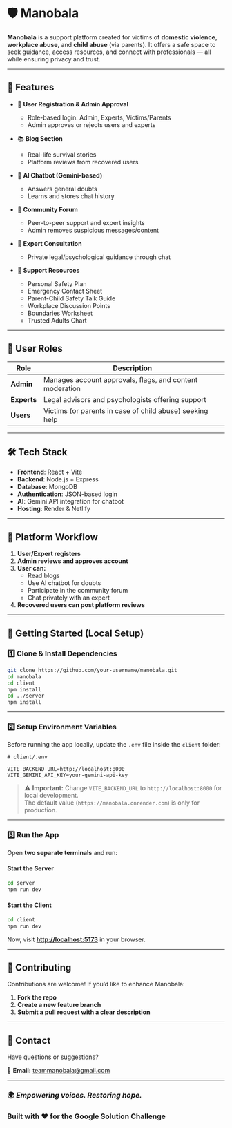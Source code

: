 # 🛡️ Manobala

**Manobala** is a support platform created for victims of **domestic violence**, **workplace abuse**, and **child abuse** (via parents). It offers a safe space to seek guidance, access resources, and connect with professionals — all while ensuring privacy and trust.

---

## 📌 Features

- 🔐 **User Registration & Admin Approval**
  - Role-based login: Admin, Experts, Victims/Parents
  - Admin approves or rejects users and experts

- 📚 **Blog Section**
  - Real-life survival stories
  - Platform reviews from recovered users

- 🤖 **AI Chatbot (Gemini-based)**
  - Answers general doubts
  - Learns and stores chat history

- 💬 **Community Forum**
  - Peer-to-peer support and expert insights
  - Admin removes suspicious messages/content

- 🧠 **Expert Consultation**
  - Private legal/psychological guidance through chat

- 🫠 **Support Resources**
  - Personal Safety Plan  
  - Emergency Contact Sheet  
  - Parent-Child Safety Talk Guide  
  - Workplace Discussion Points  
  - Boundaries Worksheet  
  - Trusted Adults Chart  

---

## 👥 User Roles

| Role        | Description |
|-------------|-------------|
| **Admin**   | Manages account approvals, flags, and content moderation |
| **Experts** | Legal advisors and psychologists offering support |
| **Users**   | Victims (or parents in case of child abuse) seeking help |

---

## 🛠️ Tech Stack

- **Frontend**: React + Vite  
- **Backend**: Node.js + Express  
- **Database**: MongoDB  
- **Authentication**: JSON-based login  
- **AI**: Gemini API integration for chatbot  
- **Hosting**: Render & Netlify  

---

## 🤬 Platform Workflow

1. **User/Expert registers**  
2. **Admin reviews and approves account**  
3. **User can:**  
   - Read blogs  
   - Use AI chatbot for doubts  
   - Participate in the community forum  
   - Chat privately with an expert  
4. **Recovered users can post platform reviews**  

---

## 🚀 Getting Started (Local Setup)

### 1️⃣ Clone & Install Dependencies

```bash
git clone https://github.com/your-username/manobala.git
cd manobala
cd client
npm install
cd ../server
npm install
```

---

### 2️⃣ Setup Environment Variables

Before running the app locally, update the `.env` file inside the `client` folder:

```env
# client/.env

VITE_BACKEND_URL=http://localhost:8000
VITE_GEMINI_API_KEY=your-gemini-api-key
```

> ⚠️ **Important:** Change `VITE_BACKEND_URL` to `http://localhost:8000` for local development.  
> The default value (`https://manobala.onrender.com`) is only for production.

---

### 3️⃣ Run the App

Open **two separate terminals** and run:

#### **Start the Server**  
```bash
cd server
npm run dev
```

#### **Start the Client**  
```bash
cd client
npm run dev
```

Now, visit **[http://localhost:5173](http://localhost:5173)** in your browser.

---

## 🤝 Contributing

Contributions are welcome! If you’d like to enhance Manobala:

1. **Fork the repo**  
2. **Create a new feature branch**  
3. **Submit a pull request with a clear description**  

---

## 💬 Contact

Have questions or suggestions?

📧 **Email:** teammanobala@gmail.com  

---

### 🌍 *Empowering voices. Restoring hope.*  
### **Built with ❤️ for the Google Solution Challenge**  
